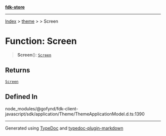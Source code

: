 [**fdk-store**](../../../README.md)
***

[Index](../../../API.md) > [theme](../../README.md) > [<internal>](../README.md) > Screen

# Function: Screen

> **Screen**(): [`Screen`](../type-aliases/type-alias.Screen.md)

## Returns

[`Screen`](../type-aliases/type-alias.Screen.md)

## Defined In

node\_modules/@gofynd/fdk-client-javascript/sdk/application/Theme/ThemeApplicationModel.d.ts:1390

***
Generated using [TypeDoc](https://typedoc.org/) and [typedoc-plugin-markdown](https://www.npmjs.com/package/typedoc-plugin-markdown)
